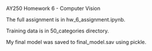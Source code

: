 AY250 Homework 6 - Computer Vision

The full assignment is in hw_6_assignment.ipynb.

Training data is in 50_categories directory.

My final model was saved to final_model.sav using pickle.